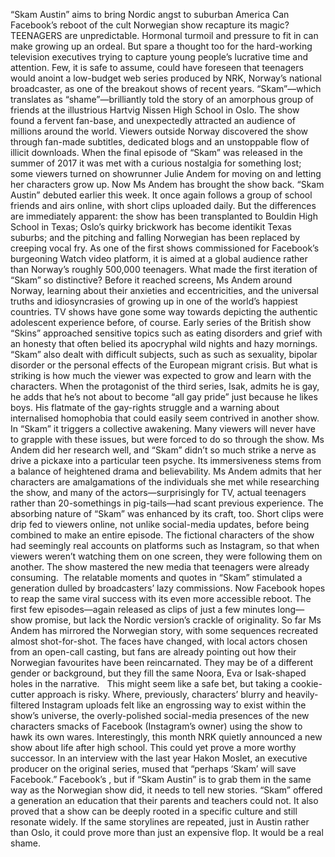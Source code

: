 “Skam Austin” aims to bring Nordic angst to suburban America
Can Facebook’s reboot of the cult Norwegian show recapture its magic?
TEENAGERS are unpredictable. Hormonal turmoil and pressure to fit in can make growing up an ordeal. But spare a thought too for the hard-working television executives trying to capture young people’s lucrative time and attention. Few, it is safe to assume, could have foreseen that teenagers would anoint a low-budget web series produced by NRK, Norway’s national broadcaster, as one of the breakout shows of recent years.
“Skam”—which translates as “shame”—brilliantly told the story of an amorphous group of friends at the illustrious Hartvig Nissen High School in Oslo. The show found a fervent fan-base, and unexpectedly attracted an audience of millions around the world. Viewers outside Norway discovered the show through fan-made subtitles, dedicated blogs and an unstoppable flow of illicit downloads. When the final episode of “Skam” was released in the summer of 2017 it was met with a curious nostalgia for something lost; some viewers turned on showrunner Julie Andem for moving on and letting her characters grow up. Now Ms Andem has brought the show back.
“Skam Austin” debuted earlier this week. It once again follows a group of school friends and airs online, with short clips uploaded daily. But the differences are immediately apparent: the show has been transplanted to Bouldin High School in Texas; Oslo’s quirky brickwork has become identikit Texas suburbs; and the pitching and falling Norwegian has been replaced by creeping vocal fry. As one of the first shows commissioned for Facebook’s burgeoning Watch video platform, it is aimed at a global audience rather than Norway’s roughly 500,000 teenagers.
What made the first iteration of “Skam” so distinctive? Before it reached screens, Ms Andem 
 around Norway, learning about their anxieties and eccentricities, and the universal truths and idiosyncrasies of growing up in one of the world’s happiest countries. TV shows have gone some way towards depicting the authentic adolescent experience before, of course. Early series of the British show “Skins” approached sensitive topics such as eating disorders and grief with an honesty that often belied its apocryphal wild nights and hazy mornings.
“Skam” also dealt with difficult subjects, such as such as sexuality, bipolar disorder or the personal effects of the European migrant crisis. But what is striking is how much the viewer was expected to grow and learn with the characters. When the protagonist of the third series, Isak, admits he is gay, he adds that he’s not about to become “all gay pride” just because he likes boys. His flatmate 
 of the gay-rights struggle and a warning about internalised homophobia that could easily seem contrived in another show. In “Skam” it triggers a collective awakening. Many viewers will never have to grapple with these issues, but were forced to do so through the show.
Ms Andem did her research well, and “Skam” didn’t so much strike a nerve as drive a pickaxe into a particular teen psyche. Its immersiveness stems from a balance of heightened drama and believability. Ms Andem admits that her characters are amalgamations of the individuals she met while researching the show, and many of the actors—surprisingly for TV, actual teenagers rather than 20-somethings in pig-tails—had scant previous experience.
The absorbing nature of “Skam” was enhanced by its craft, too. Short clips were drip fed to viewers online, not unlike social-media updates, before being combined to make an entire episode. The fictional characters of the show had seemingly real accounts on platforms such as Instagram, so that when viewers weren’t watching them on one screen, they were following them on another. The show mastered the new media that teenagers were already consuming. 
The relatable moments and quotes in “Skam” stimulated a generation dulled by broadcasters’ lazy commissions. Now Facebook hopes to reap the same viral success with its even more accessible reboot. The first few episodes—again released as clips of just a few minutes long—show promise, but lack the Nordic version’s crackle of originality. So far Ms Andem has mirrored the Norwegian story, with some sequences recreated almost shot-for-shot. The faces have changed, with local actors chosen from an open-call casting, but fans are already pointing out how their Norwegian favourites have been reincarnated. They may be of a different gender or background, but they fill the same Noora, Eva or Isak-shaped holes in the narrative.  
This might seem like a safe bet, but taking a cookie-cutter approach is risky. Where, previously, characters’ blurry and heavily-filtered Instagram uploads felt like an engrossing way to exist within the show’s universe, the overly-polished social-media presences of the new characters smacks of Facebook (Instagram’s owner) using the show to hawk its own wares. Interestingly, this month NRK quietly announced a new show about life after high school. This could yet prove a more worthy successor.
In an interview with the 
 last year Hakon Moslet, an executive producer on the original series, mused that “perhaps ‘Skam’ will save Facebook.” Facebook’s 
, but if “Skam Austin” is to grab them in the same way as the Norwegian show did, it needs to tell new stories. “Skam” offered a generation an education that their parents and teachers could not. It also proved that a show can be deeply rooted in a specific culture and still resonate widely. If the same storylines are repeated, just in Austin rather than Oslo, it could prove more than just an expensive flop. It would be a real shame.
